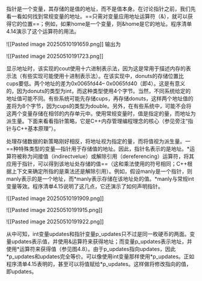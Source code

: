 指针是一个变量，其存储的是值的地址，而不是值本身。在讨论指针之前，我们先看一看如何找到常规变量的地址。==只需对变量应用地址运算符（&），就可以获得它的位置==；例如，如果home是一个变量，则&home是它的地址。程序清单4.14演示了这个运算符的用法。

![[Pasted image 20250510191659.png]]
输出为

![[Pasted image 20250510191723.png]]


显示地址时，该实现的cout使用十六进制表示法，因为这是常用于描述内存的表示法（有些实现可能使用十进制表示法）。在该实现中，donuts的存储位置比cups要低。两个地址的差为0x0065fd44–
0x0065fd40（即4）。这是有意义的，因为donuts的类型为int，而这种类型使用4个字节。当然，不同系统给定的地址值可能不同。有些系统可能先存储cups，再存储donuts，这样两个地址值的差将为8个字节，因为cups的类型为double。另外，在有些系统中，可能不会将这两个变量存储在相邻的内存单元中。使用常规变量时，值是指定的量，而地址为派生量。下面来看看指针策略，它是C++内存管理编程理念的核心（参见旁注“指针与C++基本原理”）。

处理存储数据的新策略刚好相反，将地址视为指定的量，而将值视为派生量。一==种特殊类型的变量—指针用于存储值的地址。因此，指针名表示的是地址。\*运算符被称为间接值（indirectvelue）或解除引用（dereferencing）运算符，将其应用于指针，可以得到该地址处存储的值==（这和乘法使用的符号相同；C++根据上下文来确定所指的是乘法还是解除引用）。例如，假设manly是一个指针，则manly表示的是一个地址，而\*manly表示存储在该地址处的值。\*manly与常规int变量等效。程序清单4.15说明了这几点，它还演示了如何声明指针。

![[Pasted image 20250510191909.png]]

![[Pasted image 20250510191915.png]]

![[Pasted image 20250510191922.png]]

从中可知，int变量updates和指针变量p_updates只不过是同一枚硬币的两面。变量updates表示值，并使用&运算符来获得地址；而变量p_updates表示地址，并使用\*运算符来获得值（参见图4.8）。由于p_updates指向updates，因此\*p_updates和updates完全等价。可以像使用int变量那样使用\*p_updates。正如程序清单4.15表明的，甚至可以将值赋给\*p_updates。这样做将修改指向的值，即updates。
